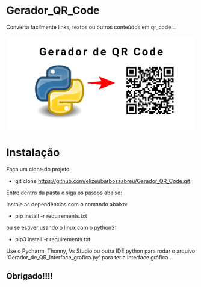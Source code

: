 # Gerador_QR_Code
Converta facilmente links, textos ou outros conteúdos em qr_code...

<img src='https://github.com/elizeubarbosaabreu/Gerador_QR_Code/blob/b1aaa381acd4f1cbc83540f341b72dcaee1fca08/WhatsApp%20Image%202021-09-12%20at%2019.15.46.jpeg'>

# Instalação 
Faça um clone do projeto:
- git clone https://github.com/elizeubarbosaabreu/Gerador_QR_Code.git

Entre dentro da pasta e siga os passos abaixo:

Instale as dependências com o comando abaixo:
- pip install -r requirements.txt


ou se estiver usando o linux com o python3:
- pip3 install -r requirements.txt

Use o Pycharm, Thonny, Vs Studio ou outra IDE python para rodar o arquivo 'Gerador_de_QR_Interface_grafica.py' para ter a interface gráfica...

## Obrigado!!!!
